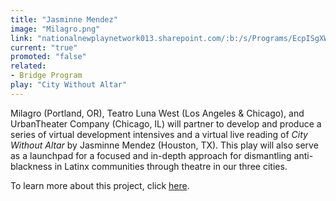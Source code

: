 ```yaml
---
title: "Jasminne Mendez"
image: "Milagro.png"
link: "nationalnewplaynetwork013.sharepoint.com/:b:/s/Programs/EcpISgXWELVIo2LxjEe0xLoBICOZ1a8iPOocNa76ssDwLg?e=B4Ioz9"
current: "true"
promoted: "false"
related:
- Bridge Program
play: "City Without Altar"
---
```

Milagro (Portland, OR), Teatro Luna West (Los Angeles & Chicago), and UrbanTheater Company (Chicago, IL) will partner to develop and produce a series of virtual development intensives and a virtual live reading of *City Without Altar* by Jasminne Mendez (Houston, TX). This play will also serve as a launchpad for a focused and in-depth approach for dismantling anti-blackness in Latinx communities through theatre in our three cities. 

To learn more about this project, click [here](https://nationalnewplaynetwork013.sharepoint.com/:b:/s/Programs/EcpISgXWELVIo2LxjEe0xLoBICOZ1a8iPOocNa76ssDwLg?e=B4Ioz9).
